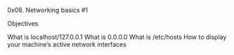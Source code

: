 0x08. Networking basics #1

Objectives

What is localhost/127.0.0.1
What is 0.0.0.0
What is /etc/hosts
How to display your machine’s active network interfaces
